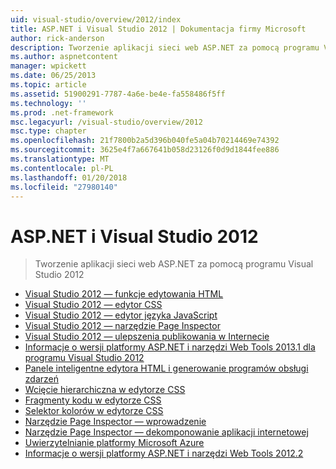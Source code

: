 ```yaml
---
uid: visual-studio/overview/2012/index
title: ASP.NET i Visual Studio 2012 | Dokumentacja firmy Microsoft
author: rick-anderson
description: Tworzenie aplikacji sieci web ASP.NET za pomocą programu Visual Studio 2012
ms.author: aspnetcontent
manager: wpickett
ms.date: 06/25/2013
ms.topic: article
ms.assetid: 51900291-7787-4a6e-be4e-fa558486f5ff
ms.technology: ''
ms.prod: .net-framework
msc.legacyurl: /visual-studio/overview/2012
msc.type: chapter
ms.openlocfilehash: 21f7800b2a5d396b040fe5a04b70214469e74392
ms.sourcegitcommit: 3625e4f7a667641b058d23126f0d9d1844fee886
ms.translationtype: MT
ms.contentlocale: pl-PL
ms.lasthandoff: 01/20/2018
ms.locfileid: "27980140"
---
```

<a name="aspnet-and-visual-studio-2012"></a>ASP.NET i Visual Studio 2012
====================
> Tworzenie aplikacji sieci web ASP.NET za pomocą programu Visual Studio 2012


- [Visual Studio 2012 — funkcje edytowania HTML](visual-studio-2012-html-editing-features.md)
- [Visual Studio 2012 — edytor CSS](visual-studio-2012-css-editor.md)
- [Visual Studio 2012 — edytor języka JavaScript](visual-studio-2012-javascript-editor.md)
- [Visual Studio 2012 — narzędzie Page Inspector](visual-studio-2012-page-inspector.md)
- [Visual Studio 2012 — ulepszenia publikowania w Internecie](visual-studio-2012-web-publishing-improvements.md)
- [Informacje o wersji platformy ASP.NET i narzędzi Web Tools 2013.1 dla programu Visual Studio 2012](aspnet-and-web-tools-20131-for-visual-studio-2012.md)
- [Panele inteligentne edytora HTML i generowanie programów obsługi zdarzeń](visual-studio-vnext-videos-html-editor-smart-tasks-and-event-handler-generation.md)
- [Wcięcie hierarchiczna w edytorze CSS](visual-studio-vnext-videos-css-editor-hierarchical-indentation.md)
- [Fragmenty kodu w edytorze CSS](visual-studio-vnext-videos-css-editor-snippets.md)
- [Selektor kolorów w edytorze CSS](visual-studio-vnext-videos-css-editor-color-picker.md)
- [Narzędzie Page Inspector — wprowadzenie](visual-studio-vnext-videos-page-inspector-introduction.md)
- [Narzędzie Page Inspector — dekomponowanie aplikacji internetowej](visual-studio-vnext-videos-page-inspector-decomposing-your-web-application.md)
- [Uwierzytelnianie platformy Microsoft Azure](windows-azure-authentication.md)
- [Informacje o wersji platformy ASP.NET i narzędzi Web Tools 2012.2](aspnet-and-web-tools-20122-release-notes-rtw.md)
